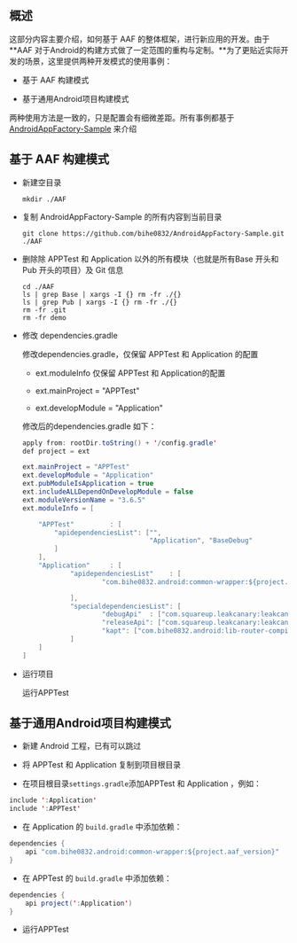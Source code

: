 ## 概述

这部分内容主要介绍，如何基于 AAF 的整体框架，进行新应用的开发。由于**AAF 对于Android的构建方式做了一定范围的重构与定制。**为了更贴近实际开发的场景，这里提供两种开发模式的使用事例：

- 基于 AAF 构建模式

- 基于通用Android项目构建模式

两种使用方法是一致的，只是配置会有细微差距。所有事例都基于[AndroidAppFactory-Sample](https://github.com/bihe0832/AndroidAppFactory-Sample) 来介绍

## 基于 AAF 构建模式

- 新建空目录

    ```shell
    mkdir ./AAF
    ```
        

- 复制 AndroidAppFactory-Sample 的所有内容到当前目录

    ```shell
    git clone https://github.com/bihe0832/AndroidAppFactory-Sample.git ./AAF
    ```

- 删除除 APPTest 和 Application 以外的所有模块（也就是所有Base 开头和Pub 开头的项目）及 Git 信息
    
    ```shell
    cd ./AAF
    ls | grep Base | xargs -I {} rm -fr ./{}
    ls | grep Pub | xargs -I {} rm -fr ./{}
    rm -fr .git
    rm -fr demo
    ```

- 修改 dependencies.gradle

    修改dependencies.gradle，仅保留 APPTest 和 Application 的配置

    - ext.moduleInfo 仅保留 APPTest 和 Application的配置

    - ext.mainProject = "APPTest" 

    - ext.developModule = "Application"

    修改后的dependencies.gradle 如下：

    ```java
    apply from: rootDir.toString() + '/config.gradle'
    def project = ext
    
    ext.mainProject = "APPTest"
    ext.developModule = "Application"
    ext.pubModuleIsApplication = true
    ext.includeALLDependOnDevelopModule = false
    ext.moduleVersionName = "3.6.5"
    ext.moduleInfo = [

        "APPTest"         : [
            "apidependenciesList": ["",
                                    "Application", "BaseDebug"
            ]
        ],
        "Application"     : [
                "apidependenciesList"    : [
                        "com.bihe0832.android:common-wrapper:${project.aaf_version}",

                ],
                "specialdependenciesList": [
                        "debugApi"  : ["com.squareup.leakcanary:leakcanary-android:1.5.1"],
                        "releaseApi": ["com.squareup.leakcanary:leakcanary-android-no-op:1.5.1"],
                        "kapt": ["com.bihe0832.android:lib-router-compiler:5.1.7"]
                ]
        ]
    ]
    ```

- 运行项目

    运行APPTest

## 基于通用Android项目构建模式

- 新建 Android 工程，已有可以跳过

- 将 APPTest 和 Application 复制到项目根目录

- 在项目根目录`settings.gradle`添加APPTest 和 Application ，例如：

```java
include ':Application'
include ':APPTest'
```

- 在 Application 的 `build.gradle` 中添加依赖：

```java
dependencies {
    api "com.bihe0832.android:common-wrapper:${project.aaf_version}"
}
```

- 在 APPTest 的 `build.gradle` 中添加依赖：

```java
dependencies {
    api project(':Application')
}
```

- 运行APPTest
